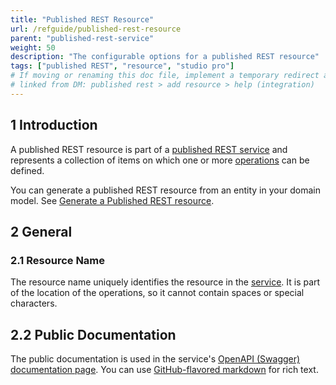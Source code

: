 ```yaml
---
title: "Published REST Resource"
url: /refguide/published-rest-resource
parent: "published-rest-service"
weight: 50
description: "The configurable options for a published REST resource"
tags: ["published REST", "resource", "studio pro"]
# If moving or renaming this doc file, implement a temporary redirect and let the respective team know they should update the URL in the product. See Mapping to Products for more details.
# linked from DM: published rest > add resource > help (integration)
---
```


## 1 Introduction

A published REST resource is part of a [published REST service](published-rest-service) and represents a collection of items on which one or more [operations](published-rest-operation) can be defined.

You can generate a published REST resource from an entity in your domain model. See [Generate a Published REST resource](generate-rest-resource).

## 2 General

### <a name="name"></a>2.1 Resource Name

The resource name uniquely identifies the resource in the [service](published-rest-service). It is part of the location of the operations, so it cannot contain spaces or special characters.

## <a name="public-documentation"></a>2.2 Public Documentation

The public documentation is used in the service's [OpenAPI (Swagger) documentation page](published-rest-services#interactive-documentation). You can use [GitHub-flavored markdown](gfm-syntax) for rich text.
